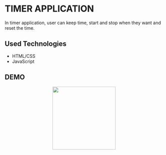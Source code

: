 # TIMER APPLICATION 

In timer application, user can keep time, start and stop when they want and reset the time.

## Used Technologies

- HTML/CSS
- JavaScript

## DEMO

<p align="center">
<img 
height="200" 
src="https://user-images.githubusercontent.com/77456662/214124353-a915b5eb-a445-427a-9d48-9cee84e7ac3e.mov"/>
</p>
